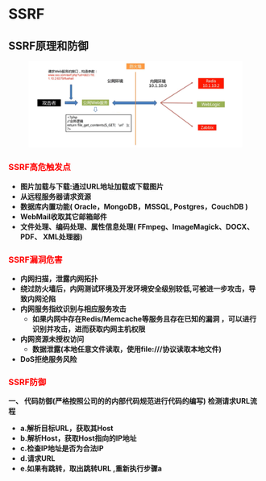 # SSRF

## SSRF原理和防御
</figure>
     <figure class="thumbnails">
        <img src="picture/ssrf/ssrf1.png">
</figure>

### <font color = #FF0000>SSRF高危触发点</font><BR>
- **图片加载与下载:通过URL地址加载或下载图片**
- **从远程服务器请求资源**
- **数据库内置功能( Oracle，MongoDB，MSSQL, Postgres，CouchDB )**
- **WebMail收取其它邮箱邮件**
- **文件处理、编码处理、属性信息处理( FFmpeg、ImageMagick、DOCX、 PDF、 XML处理器)**

### <font color = #FF0000>SSRF漏洞危害</font><BR>
- **内网扫描，泄露内网拓扑**
- **绕过防火墙后，内网测试环境及开发环境安全级别较低,可被进一步攻击，导致内网沦陷**
- **内网服务指纹识别与相应服务攻击**
    - **如果内网中存在Redis/Memcache等服务且存在已知的漏洞 ，可以进行识别并攻击，进而获取内网主机权限**
- **内网资源未授权访问**
    - **数据泄露(本地任意文件读取，使用file:///协议读取本地文件)**
- **DoS拒绝服务风险**

### <font color = #FF0000>SSRF防御</font><BR>

**一、 代码防御(严格按照公司的的内部代码规范进行代码的编写)**
**检测请求URL流程**
- **a.解析目标URL，获取其Host**
- **b.解析Host，获取Host指向的IP地址**
- **c.检查IP地址是否为合法IP**
- **d.请求URL**
- **e.如果有跳转，取出跳转URL ,重新执行步骤a**
